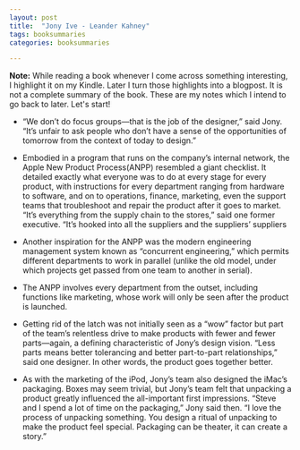```yaml
---
layout: post
title:  "Jony Ive - Leander Kahney"
tags: booksummaries
categories: booksummaries

---
```

**Note:** While reading a book whenever I come across something interesting, I highlight it on my Kindle. Later I turn those highlights into a blogpost. It is not a complete summary of the book. These are my notes which I intend to go back to later. Let's start!

+ “We don’t do focus groups—that is the job of the designer,” said Jony. “It’s unfair to ask people who don’t have a sense of the opportunities of tomorrow from the context of today to design.”

+ Embodied in a program that runs on the company’s internal network, the Apple New Product Process(ANPP) resembled a giant checklist. It detailed exactly what everyone was to do at every stage for every product, with instructions for every department ranging from hardware to software, and on to operations, finance, marketing, even the support teams that troubleshoot and repair the product after it goes to market. “It’s everything from the supply chain to the stores,” said one former executive. “It’s hooked into all the suppliers and the suppliers’ suppliers

+ Another inspiration for the ANPP was the modern engineering management system known as “concurrent engineering,” which permits different departments to work in parallel (unlike the old model, under which projects get passed from one team to another in serial).

+ The ANPP involves every department from the outset, including functions like marketing, whose work will only be seen after the product is launched.

+ Getting rid of the latch was not initially seen as a “wow” factor but part of the team’s relentless drive to make products with fewer and fewer parts—again, a defining characteristic of Jony’s design vision. “Less parts means better tolerancing and better part-to-part relationships,” said one designer. In other words, the product goes together better.

+ As with the marketing of the iPod, Jony’s team also designed the iMac’s packaging. Boxes may seem trivial, but Jony’s team felt that unpacking a product greatly influenced the all-important first impressions. “Steve and I spend a lot of time on the packaging,” Jony said then. “I love the process of unpacking something. You design a ritual of unpacking to make the product feel special. Packaging can be theater, it can create a story.”
